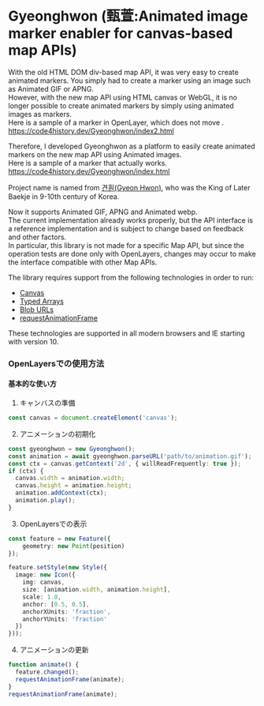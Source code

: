 Gyeonghwon (甄萱:Animated image marker enabler for canvas-based map APIs)
==============

With the old HTML DOM div-based map API, it was very easy to create animated markers. You simply had to create a marker using an image such as Animated GIF or APNG.  
However, with the new map API using HTML canvas or WebGL, it is no longer possible to create animated markers by simply using animated images as markers.  
Here is a sample of a marker in OpenLayer, which does not move .  
https://code4history.dev/Gyeonghwon/index2.html

Therefore, I developed Gyeonghwon as a platform to easily create animated markers on the new map API using Animated images.  
Here is a sample of a marker that actually works.  
https://code4history.dev/Gyeonghwon/index.html

Project name is named from [견훤(Gyeon Hwon)](https://ko.wikipedia.org/wiki/%EA%B2%AC%ED%9B%A4), who was the King of Later Baekje in 9-10th century of Korea.

Now it supports Animated GIF, APNG and Animated webp.  
The current implementation already works properly, but the API interface is a reference implementation and is subject to change based on feedback and other factors.  
In particular, this library is not made for a specific Map API, but since the operation tests are done only with OpenLayers, changes may occur to make the interface compatible with other Map APIs.

The library requires support from the following technologies in order to run:

 * [Canvas](http://caniuse.com/#feat=canvas)
 * [Typed Arrays](http://caniuse.com/#feat=typedarrays)
 * [Blob URLs](http://caniuse.com/#feat=bloburls)
 * [requestAnimationFrame](http://caniuse.com/#feat=requestanimationframe)
 
These technologies are supported in all modern browsers and IE starting with version 10.

### OpenLayersでの使用方法

#### 基本的な使い方

1. キャンバスの準備

```typescript
const canvas = document.createElement('canvas');
```

2. アニメーションの初期化

```typescript
const gyeonghwon = new Gyeonghwon();
const animation = await gyeonghwon.parseURL('path/to/animation.gif');
const ctx = canvas.getContext('2d', { willReadFrequently: true });
if (ctx) {
  canvas.width = animation.width;
  canvas.height = animation.height;
  animation.addContext(ctx);
  animation.play();
}
```

3. OpenLayersでの表示

```typescript
const feature = new Feature({
    geometry: new Point(position)
});

feature.setStyle(new Style({
  image: new Icon({
    img: canvas,
    size: [animation.width, animation.height],
    scale: 1.0,
    anchor: [0.5, 0.5],
    anchorXUnits: 'fraction',
    anchorYUnits: 'fraction'
  })
}));
```

4. アニメーションの更新

```typescript
function animate() {
  feature.changed();
  requestAnimationFrame(animate);
}
requestAnimationFrame(animate);
```
